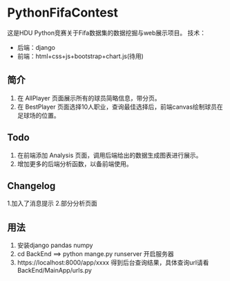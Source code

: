 # PythonFifaContest
这是HDU Python竞赛关于Fifa数据集的数据挖掘与web展示项目。
技术：
- 后端：django
- 前端：html+css+js+bootstrap+chart.js(待用)

## 简介
1. 在 AllPlayer 页面展示所有的球员简略信息，带分页。
2. 在 BestPlayer 页面选择10人职业，查询最佳选择后，前端canvas绘制球员在足球场的位置。

## Todo
1. 在前端添加 Analysis 页面，调用后端给出的数据生成图表进行展示。
2. 增加更多的后端分析函数，以备前端使用。

##  Changelog

1.加入了消息提示
2.部分分析页面

## 用法
1. 安装django pandas numpy
2. cd BackEnd ==> python mange.py runserver 开启服务器
3. https://localhost:8000/app/xxxx 得到后台查询结果，具体查询url请看 BackEnd/MainApp/urls.py